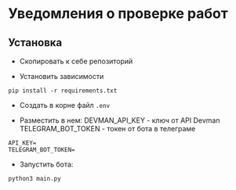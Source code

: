 # Уведомления о проверке работ


## Установка
* Скопировать к себе репозиторий

* Установить зависимости

```
pip install -r requirements.txt
```

* Создать в корне файл ``.env``

* Разместить в нем:
  DEVMAN_API_KEY - ключ от API Devman
  TELEGRAM_BOT_TOKEN - токен от бота в телеграме

```
API_KEY=  
TELEGRAM_BOT_TOKEN=
```

* Запустить бота:

```
python3 main.py
```
